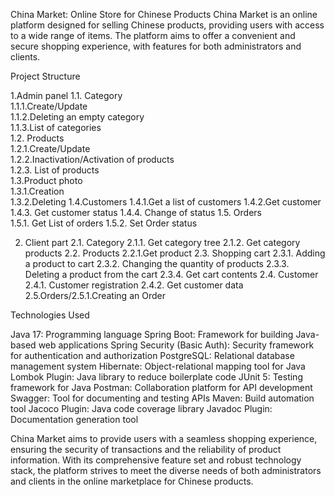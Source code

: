 China Market: Online Store for Chinese Products
China Market is an online platform designed for selling Chinese products, providing users with access to a wide range of items.
The platform aims to offer a convenient and secure shopping experience, with features for both administrators and clients.

Project Structure

1.Admin panel 
1.1. Category                          
1.1.1.Create/Update                
1.1.2.Deleting an empty category          
1.1.3.List of categories          
1.2. Products                           
1.2.1.Create/Update                
1.2.2.Inactivation/Activation of products                           	
1.2.3. List of products                                                                
1.3.Product photo                                                                    
1.3.1.Creation                                                                           
1.3.2.Deleting
1.4.Customers
1.4.1.Get a list of customers
1.4.2.Get customer   
1.4.3. Get customer status 
1.4.4. Change of status
1.5. Orders     
1.5.1. Get List of orders
1.5.2. Set Order status

2. Client part 
2.1. Category
2.1.1. Get category tree
2.1.2. Get category products
2.2. Products
2.2.1.Get product
2.3. Shopping cart
2.3.1. Adding a product to cart
2.3.2. Changing the quantity of products
2.3.3. Deleting a product from the cart
2.3.4. Get cart contents
2.4. Customer
2.4.1. Customer registration
2.4.2. Get customer data
2.5.Orders/2.5.1.Creating an Order 
   
Technologies Used

Java 17: Programming language
Spring Boot: Framework for building Java-based web applications
Spring Security (Basic Auth): Security framework for authentication and authorization
PostgreSQL: Relational database management system
Hibernate: Object-relational mapping tool for Java
Lombok Plugin: Java library to reduce boilerplate code
JUnit 5: Testing framework for Java
Postman: Collaboration platform for API development
Swagger: Tool for documenting and testing APIs
Maven: Build automation tool
Jacoco Plugin: Java code coverage library
Javadoc Plugin: Documentation generation tool

China Market aims to provide users with a seamless shopping experience, ensuring the security of transactions and the reliability of product information.
With its comprehensive feature set and robust technology stack, the platform strives to meet the diverse needs of both administrators and clients in the online marketplace for Chinese products.


